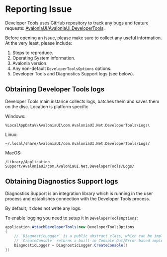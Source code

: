 # Reporting Issue

Developer Tools uses GitHub repository to track any bugs and feature requests: [AvaloniaUI/AvaloniaUI.DeveloperTools](https://github.com/AvaloniaUI/AvaloniaUI.DeveloperTools/issues).

Before opening an issue, please make sure to collect any useful information.
At the very least, please include:

1. Steps to reproduce.
2. Operating System information.
3. Avalonia version.
4. Any non-default `DeveloperToolsOptions` options.
5. Developer Tools and Diagnostics Support logs (see below).

## Obtaining Developer Tools logs

Developer Tools main instance collects logs, batches them and saves them on the disc.
Location is platform specific

Windows:

```
%LocalAppData%\AvaloniaUI\com.AvaloniaUI.Net.DeveloperTools\Logs\
```

Linux:

```
~/.local/share/AvaloniaUI/com.AvaloniaUI.Net.DeveloperTools/Logs/
```

MacOS:

```
/Library/Application Support/AvaloniaUI/com.AvaloniaUI.Net.DeveloperTools/Logs/
```

## Obtaining Diagnostics Support logs

Diagnostics Support is an integration library which is running in the user process and establishes connection with the Developer Tools process.

By default, it does not write any logs.

To enable logging you need to setup it in `DeveloperToolsOptions`:

```csharp
application.AttachDeveloperTools(new DeveloperToolsOptions
{
    // `DiagnosticLogger` is a public abstract class, which can be implemented by user code.
    // `CreateConsole` returns a built-in Console.Out/Error based implementation.
    DiagnosticLogger = DiagnosticLogger.CreateConsole()
})
```
